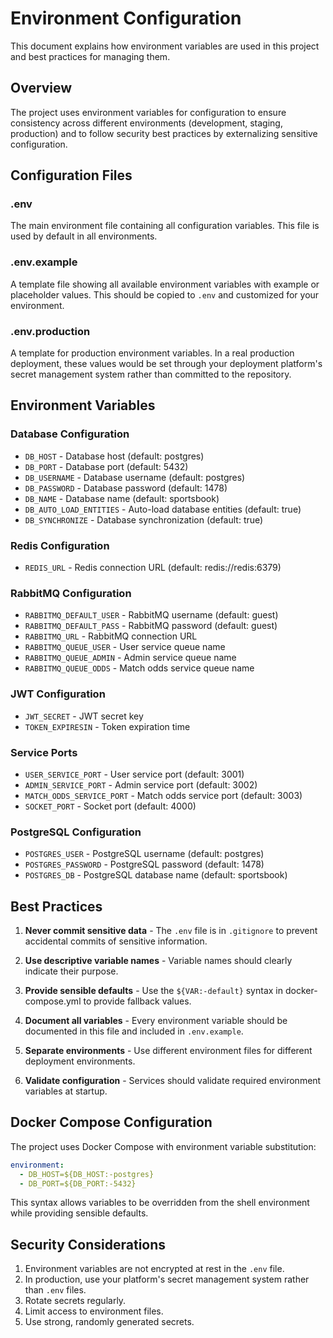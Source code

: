 # Environment Configuration

This document explains how environment variables are used in this project and best practices for managing them.

## Overview

The project uses environment variables for configuration to ensure consistency across different environments (development, staging, production) and to follow security best practices by externalizing sensitive configuration.

## Configuration Files

### .env
The main environment file containing all configuration variables. This file is used by default in all environments.

### .env.example
A template file showing all available environment variables with example or placeholder values. This should be copied to `.env` and customized for your environment.

### .env.production
A template for production environment variables. In a real production deployment, these values would be set through your deployment platform's secret management system rather than committed to the repository.

## Environment Variables

### Database Configuration
- `DB_HOST` - Database host (default: postgres)
- `DB_PORT` - Database port (default: 5432)
- `DB_USERNAME` - Database username (default: postgres)
- `DB_PASSWORD` - Database password (default: 1478)
- `DB_NAME` - Database name (default: sportsbook)
- `DB_AUTO_LOAD_ENTITIES` - Auto-load database entities (default: true)
- `DB_SYNCHRONIZE` - Database synchronization (default: true)

### Redis Configuration
- `REDIS_URL` - Redis connection URL (default: redis://redis:6379)

### RabbitMQ Configuration
- `RABBITMQ_DEFAULT_USER` - RabbitMQ username (default: guest)
- `RABBITMQ_DEFAULT_PASS` - RabbitMQ password (default: guest)
- `RABBITMQ_URL` - RabbitMQ connection URL
- `RABBITMQ_QUEUE_USER` - User service queue name
- `RABBITMQ_QUEUE_ADMIN` - Admin service queue name
- `RABBITMQ_QUEUE_ODDS` - Match odds service queue name

### JWT Configuration
- `JWT_SECRET` - JWT secret key
- `TOKEN_EXPIRESIN` - Token expiration time

### Service Ports
- `USER_SERVICE_PORT` - User service port (default: 3001)
- `ADMIN_SERVICE_PORT` - Admin service port (default: 3002)
- `MATCH_ODDS_SERVICE_PORT` - Match odds service port (default: 3003)
- `SOCKET_PORT` - Socket port (default: 4000)

### PostgreSQL Configuration
- `POSTGRES_USER` - PostgreSQL username (default: postgres)
- `POSTGRES_PASSWORD` - PostgreSQL password (default: 1478)
- `POSTGRES_DB` - PostgreSQL database name (default: sportsbook)

## Best Practices

1. **Never commit sensitive data** - The `.env` file is in `.gitignore` to prevent accidental commits of sensitive information.

2. **Use descriptive variable names** - Variable names should clearly indicate their purpose.

3. **Provide sensible defaults** - Use the `${VAR:-default}` syntax in docker-compose.yml to provide fallback values.

4. **Document all variables** - Every environment variable should be documented in this file and included in `.env.example`.

5. **Separate environments** - Use different environment files for different deployment environments.

6. **Validate configuration** - Services should validate required environment variables at startup.

## Docker Compose Configuration

The project uses Docker Compose with environment variable substitution:

```yaml
environment:
  - DB_HOST=${DB_HOST:-postgres}
  - DB_PORT=${DB_PORT:-5432}
```

This syntax allows variables to be overridden from the shell environment while providing sensible defaults.

## Security Considerations

1. Environment variables are not encrypted at rest in the `.env` file.
2. In production, use your platform's secret management system rather than `.env` files.
3. Rotate secrets regularly.
4. Limit access to environment files.
5. Use strong, randomly generated secrets.